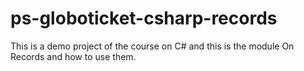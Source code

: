 # ps-globoticket-csharp-records

This is a demo project of the course on C# and this is the module On Records and how to use them.
